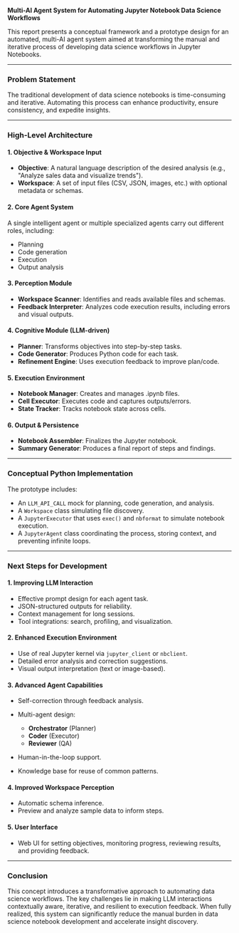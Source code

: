 **Multi-AI Agent System for Automating Jupyter Notebook Data Science Workflows**

This report presents a conceptual framework and a prototype design for an automated, multi-AI agent system aimed at transforming the manual and iterative process of developing data science workflows in Jupyter Notebooks.

---
### Problem Statement


The traditional development of data science notebooks is time-consuming and iterative. Automating this process can enhance productivity, ensure consistency, and expedite insights.

---

### High-Level Architecture

#### 1. **Objective & Workspace Input**

* **Objective**: A natural language description of the desired analysis (e.g., "Analyze sales data and visualize trends").
* **Workspace**: A set of input files (CSV, JSON, images, etc.) with optional metadata or schemas.

#### 2. **Core Agent System**

A single intelligent agent or multiple specialized agents carry out different roles, including:

* Planning
* Code generation
* Execution
* Output analysis

#### 3. **Perception Module**

* **Workspace Scanner**: Identifies and reads available files and schemas.
* **Feedback Interpreter**: Analyzes code execution results, including errors and visual outputs.

#### 4. **Cognitive Module (LLM-driven)**

* **Planner**: Transforms objectives into step-by-step tasks.
* **Code Generator**: Produces Python code for each task.
* **Refinement Engine**: Uses execution feedback to improve plan/code.

#### 5. **Execution Environment**

* **Notebook Manager**: Creates and manages .ipynb files.
* **Cell Executor**: Executes code and captures outputs/errors.
* **State Tracker**: Tracks notebook state across cells.

#### 6. **Output & Persistence**

* **Notebook Assembler**: Finalizes the Jupyter notebook.
* **Summary Generator**: Produces a final report of steps and findings.

---

### Conceptual Python Implementation

The prototype includes:

* An `LLM_API_CALL` mock for planning, code generation, and analysis.
* A `Workspace` class simulating file discovery.
* A `JupyterExecutor` that uses `exec()` and `nbformat` to simulate notebook execution.
* A `JupyterAgent` class coordinating the process, storing context, and preventing infinite loops.

---

### Next Steps for Development

#### 1. **Improving LLM Interaction**

* Effective prompt design for each agent task.
* JSON-structured outputs for reliability.
* Context management for long sessions.
* Tool integrations: search, profiling, and visualization.

#### 2. **Enhanced Execution Environment**

* Use of real Jupyter kernel via `jupyter_client` or `nbclient`.
* Detailed error analysis and correction suggestions.
* Visual output interpretation (text or image-based).

#### 3. **Advanced Agent Capabilities**

* Self-correction through feedback analysis.
* Multi-agent design:

  * **Orchestrator** (Planner)
  * **Coder** (Executor)
  * **Reviewer** (QA)
* Human-in-the-loop support.
* Knowledge base for reuse of common patterns.

#### 4. **Improved Workspace Perception**

* Automatic schema inference.
* Preview and analyze sample data to inform steps.

#### 5. **User Interface**

* Web UI for setting objectives, monitoring progress, reviewing results, and providing feedback.

---

### Conclusion

This concept introduces a transformative approach to automating data science workflows. The key challenges lie in making LLM interactions contextually aware, iterative, and resilient to execution feedback. When fully realized, this system can significantly reduce the manual burden in data science notebook development and accelerate insight discovery.
